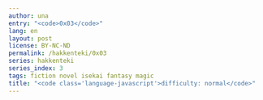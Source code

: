 ```yaml
---
author: una
entry: "<code>0x03</code>"
lang: en
layout: post
license: BY-NC-ND
permalink: /hakkenteki/0x03
series: hakkenteki
series_index: 3
tags: fiction novel isekai fantasy magic
title: "<code class='language-javascript'>difficulty: normal</code>"
---
```

